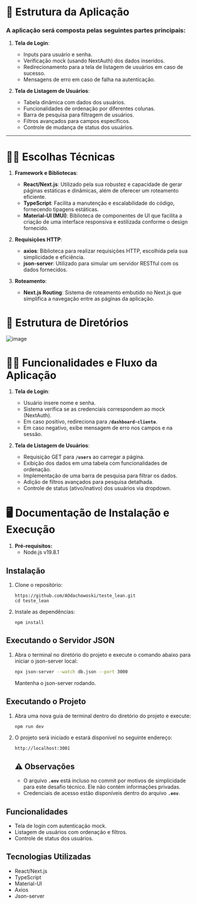 # **👾** **Estrutura da Aplicação**

### A aplicação será composta pelas seguintes partes principais:

1. **Tela de Login**:
    - Inputs para usuário e senha.
    - Verificação mock (usando NextAuth) dos dados inseridos.
    - Redirecionamento para a tela de listagem de usuários em caso de sucesso.
    - Mensagens de erro em caso de falha na autenticação.
    
2. **Tela de Listagem de Usuários**:
    - Tabela dinâmica com dados dos usuários.
    - Funcionalidades de ordenação por diferentes colunas.
    - Barra de pesquisa para filtragem de usuários.
    - Filtros avançados para campos específicos.
    - Controle de mudança de status dos usuários.

---

# **👩‍💻** **Escolhas Técnicas**

1. **Framework e Bibliotecas**:
    - **React/Next.js**: Utilizado pela sua robustez e capacidade de gerar páginas estáticas e dinâmicas, além de oferecer um roteamento eficiente.
    - **TypeScript**: Facilita a manutenção e escalabilidade do código, fornecendo tipagens estáticas.
    - **Material-UI (MUI)**: Biblioteca de componentes de UI que facilita a criação de uma interface responsiva e estilizada conforme o design fornecido.
    
2. **Requisições HTTP**:
    - **axios**: Biblioteca para realizar requisições HTTP, escolhida pela sua simplicidade e eficiência.
    - **json-server**: Utilizado para simular um servidor RESTful com os dados fornecidos.
    
3. **Roteamento**:
    - **Next.js Routing**: Sistema de roteamento embutido no Next.js que simplifica a navegação entre as páginas da aplicação.
    
# **🦾** **Estrutura de Diretórios**
![image](https://github.com/AOdachowoski/teste_lean/assets/100538853/3c83b8a2-5cdf-4fe3-84fc-7c6b5dd8cff6)

# **👩‍💻** **Funcionalidades e Fluxo da Aplicação**

1. **Tela de Login**:
    - Usuário insere nome e senha.
    - Sistema verifica se as credenciais correspondem ao mock (NextAuth).
    - Em caso positivo, redireciona para **`/dashboard-cliente`**.
    - Em caso negativo, exibe mensagem de erro nos campos e na sessão.
    
2. **Tela de Listagem de Usuários**:
    - Requisição GET para **`/users`** ao carregar a página.
    - Exibição dos dados em uma tabela com funcionalidades de ordenação.
    - Implementação de uma barra de pesquisa para filtrar os dados.
    - Adição de filtros avançados para pesquisa detalhada.
    - Controle de status (ativo/inativo) dos usuários via dropdown.
    

# **🖥 Documentação de Instalação e Execução**

1.  **Pré-requisitos:**
    - Node.js v19.8.1
    

## Instalação

1. Clone o repositório:
    
    ```
    https://github.com/AOdachowoski/teste_lean.git
    cd teste_lean
    ```
    
2. Instale as dependências:
    
    ```
    npm install
    ```
    

## **Executando o Servidor JSON**

1. Abra o terminal no diretório do projeto e execute o comando abaixo para iniciar o json-server local:
    
    ```bash
    npx json-server --watch db.json --port 3000
    ```
    
    Mantenha o json-server rodando.
    

## **Executando o Projeto**

1. Abra uma nova guia de terminal dentro do diretório do projeto e execute:
    
    ```bash
    npm run dev
    ```
    
2. O projeto será iniciado e estará disponível no seguinte endereço:
    
    ```arduino
    http://localhost:3001
    ```
    
    ## **⚠️ Observações**
    
    - O arquivo **`.env`** está incluso no commit por motivos de simplicidade para este desafio técnico. Ele não contém informações privadas.
    - Credenciais de acesso estão disponíveis dentro do arquivo **`.env`**.
    

## **Funcionalidades**

- Tela de login com autenticação mock.
- Listagem de usuários com ordenação e filtros.
- Controle de status dos usuários.

## **Tecnologias Utilizadas**

- React/Next.js
- TypeScript
- Material-UI
- Axios
- Json-server
